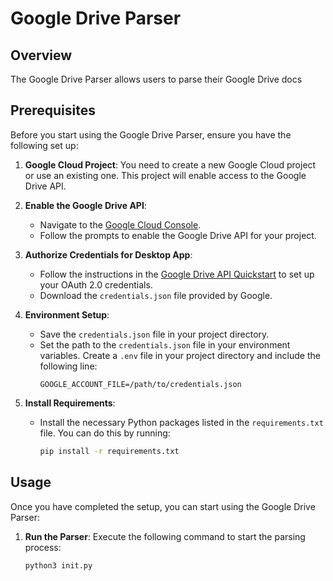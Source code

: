 # Google Drive Parser

## Overview
The Google Drive Parser  allows users to parse their Google Drive docs

## Prerequisites
Before you start using the Google Drive Parser, ensure you have the following set up:

1. **Google Cloud Project**: You need to create a new Google Cloud project or use an existing one. This project will enable access to the Google Drive API.
   
2. **Enable the Google Drive API**: 
   - Navigate to the [Google Cloud Console](https://console.cloud.google.com/flows/enableapi?apiid=drive.googleapis.com).
   - Follow the prompts to enable the Google Drive API for your project.

3. **Authorize Credentials for Desktop App**: 
   - Follow the instructions in the [Google Drive API Quickstart](https://developers.google.com/drive/api/quickstart/python#authorize_credentials_for_a_desktop_application) to set up your OAuth 2.0 credentials.
   - Download the `credentials.json` file provided by Google.

4. **Environment Setup**:
   - Save the `credentials.json` file in your project directory.
   - Set the path to the `credentials.json` file in your environment variables. Create a `.env` file in your project directory and include the following line:
     ```
     GOOGLE_ACCOUNT_FILE=/path/to/credentials.json
     ```

5. **Install Requirements**:
   - Install the necessary Python packages listed in the `requirements.txt` file. You can do this by running:
     ```bash
     pip install -r requirements.txt
     ```

## Usage
Once you have completed the setup, you can start using the Google Drive Parser:

1. **Run the Parser**: Execute the following command to start the parsing process:
   ```bash
   python3 init.py
